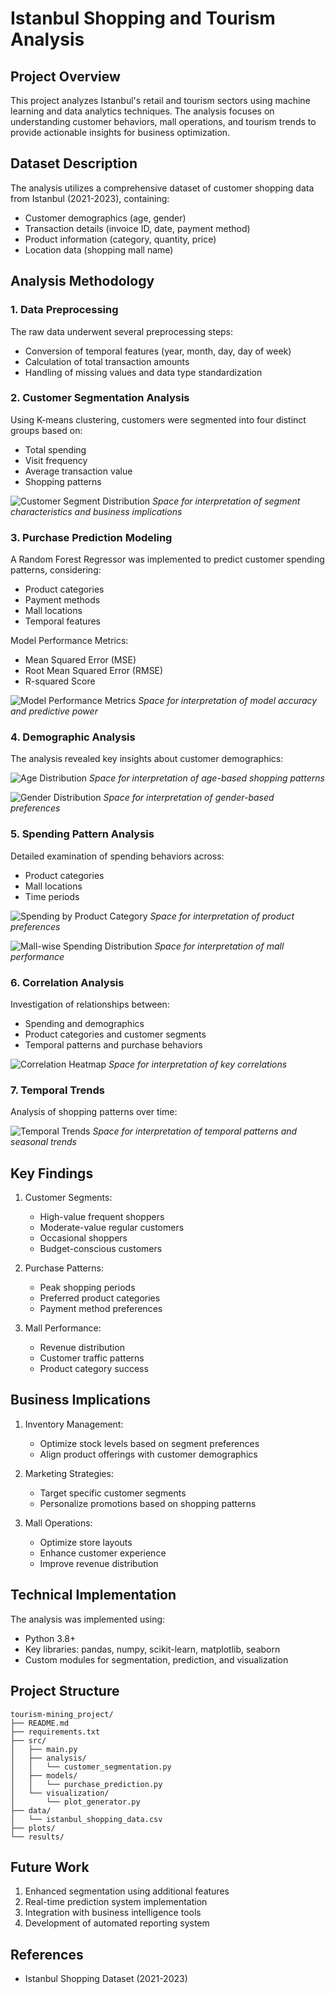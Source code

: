 # Istanbul Shopping and Tourism Analysis

## Project Overview
This project analyzes Istanbul's retail and tourism sectors using machine learning and data analytics techniques. The analysis focuses on understanding customer behaviors, mall operations, and tourism trends to provide actionable insights for business optimization.

## Dataset Description
The analysis utilizes a comprehensive dataset of customer shopping data from Istanbul (2021-2023), containing:
- Customer demographics (age, gender)
- Transaction details (invoice ID, date, payment method)
- Product information (category, quantity, price)
- Location data (shopping mall name)

## Analysis Methodology

### 1. Data Preprocessing
The raw data underwent several preprocessing steps:
- Conversion of temporal features (year, month, day, day of week)
- Calculation of total transaction amounts
- Handling of missing values and data type standardization

### 2. Customer Segmentation Analysis
Using K-means clustering, customers were segmented into four distinct groups based on:
- Total spending
- Visit frequency
- Average transaction value
- Shopping patterns

![Customer Segment Distribution](plots/demographic_distribution_20250516_193003.png)
*Space for interpretation of segment characteristics and business implications*

### 3. Purchase Prediction Modeling
A Random Forest Regressor was implemented to predict customer spending patterns, considering:
- Product categories
- Payment methods
- Mall locations
- Temporal features

Model Performance Metrics:
- Mean Squared Error (MSE)
- Root Mean Squared Error (RMSE)
- R-squared Score

![Model Performance Metrics](plots/spending_patterns_20250516_193003.png)
*Space for interpretation of model accuracy and predictive power*

### 4. Demographic Analysis
The analysis revealed key insights about customer demographics:

![Age Distribution](plots/demographic_distribution_20250516_193003.png)
*Space for interpretation of age-based shopping patterns*

![Gender Distribution](plots/demographic_distribution_20250516_193003.png)
*Space for interpretation of gender-based preferences*

### 5. Spending Pattern Analysis
Detailed examination of spending behaviors across:
- Product categories
- Mall locations
- Time periods

![Spending by Product Category](plots/spending_patterns_20250516_193003.png)
*Space for interpretation of product preferences*

![Mall-wise Spending Distribution](plots/mall_analysis_20250516_193003.png)
*Space for interpretation of mall performance*

### 6. Correlation Analysis
Investigation of relationships between:
- Spending and demographics
- Product categories and customer segments
- Temporal patterns and purchase behaviors

![Correlation Heatmap](plots/correlation_analysis_20250516_193003.png)
*Space for interpretation of key correlations*

### 7. Temporal Trends
Analysis of shopping patterns over time:

![Temporal Trends](plots/temporal_trends_20250516_193003.png)
*Space for interpretation of temporal patterns and seasonal trends*

## Key Findings
1. Customer Segments:
   - High-value frequent shoppers
   - Moderate-value regular customers
   - Occasional shoppers
   - Budget-conscious customers

2. Purchase Patterns:
   - Peak shopping periods
   - Preferred product categories
   - Payment method preferences

3. Mall Performance:
   - Revenue distribution
   - Customer traffic patterns
   - Product category success

## Business Implications
1. Inventory Management:
   - Optimize stock levels based on segment preferences
   - Align product offerings with customer demographics

2. Marketing Strategies:
   - Target specific customer segments
   - Personalize promotions based on shopping patterns

3. Mall Operations:
   - Optimize store layouts
   - Enhance customer experience
   - Improve revenue distribution

## Technical Implementation
The analysis was implemented using:
- Python 3.8+
- Key libraries: pandas, numpy, scikit-learn, matplotlib, seaborn
- Custom modules for segmentation, prediction, and visualization

## Project Structure
```
tourism-mining_project/
├── README.md
├── requirements.txt
├── src/
│   ├── main.py
│   ├── analysis/
│   │   └── customer_segmentation.py
│   ├── models/
│   │   └── purchase_prediction.py
│   └── visualization/
│       └── plot_generator.py
├── data/
│   └── istanbul_shopping_data.csv
├── plots/
└── results/
```

## Future Work
1. Enhanced segmentation using additional features
2. Real-time prediction system implementation
3. Integration with business intelligence tools
4. Development of automated reporting system

## References
- Istanbul Shopping Dataset (2021-2023)